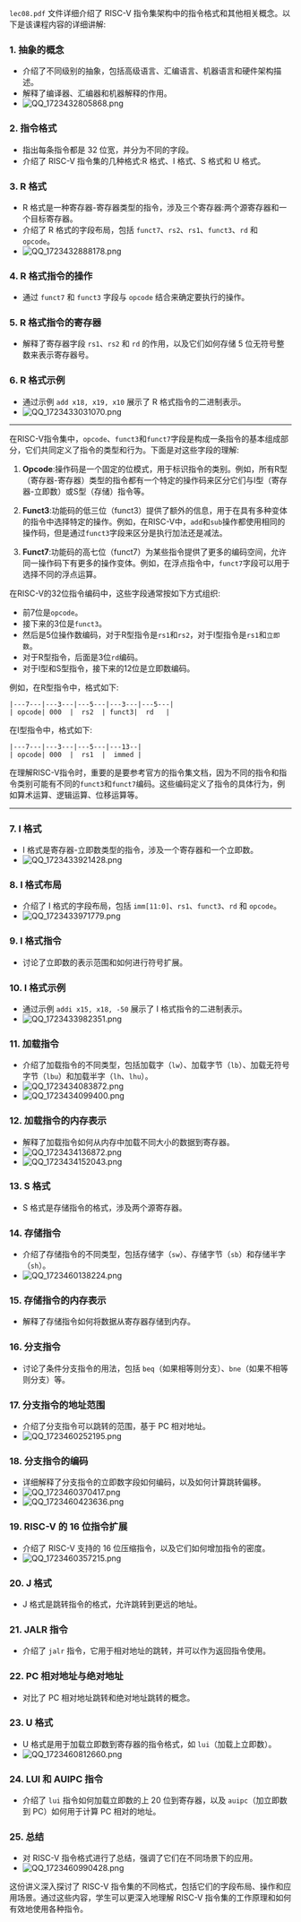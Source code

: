 
`lec08.pdf` 文件详细介绍了 RISC-V 指令集架构中的指令格式和其他相关概念。以下是该课程内容的详细讲解:

### 1. 抽象的概念
- 介绍了不同级别的抽象，包括高级语言、汇编语言、机器语言和硬件架构描述。
- 解释了编译器、汇编器和机器解释的作用。
- ![QQ_1723432805868.png](https://cdn.jsdelivr.net/gh/WncFht/picture/202408121120527.png)


### 2. 指令格式
- 指出每条指令都是 32 位宽，并分为不同的字段。
- 介绍了 RISC-V 指令集的几种格式:R 格式、I 格式、S 格式和 U 格式。

### 3. R 格式
- R 格式是一种寄存器-寄存器类型的指令，涉及三个寄存器:两个源寄存器和一个目标寄存器。
- 介绍了 R 格式的字段布局，包括 `funct7`、`rs2`、`rs1`、`funct3`、`rd` 和 `opcode`。
- ![QQ_1723432888178.png](https://cdn.jsdelivr.net/gh/WncFht/picture/202408121121924.png)


### 4. R 格式指令的操作
- 通过 `funct7` 和 `funct3` 字段与 `opcode` 结合来确定要执行的操作。

### 5. R 格式指令的寄存器
- 解释了寄存器字段 `rs1`、`rs2` 和 `rd` 的作用，以及它们如何存储 5 位无符号整数来表示寄存器号。

### 6. R 格式示例
- 通过示例 `add x18, x19, x10` 展示了 R 格式指令的二进制表示。
- ![QQ_1723433031070.png](https://cdn.jsdelivr.net/gh/WncFht/picture/202408121124796.png)


---
在RISC-V指令集中，`opcode`、`funct3`和`funct7`字段是构成一条指令的基本组成部分，它们共同定义了指令的类型和行为。下面是对这些字段的理解:

1. **Opcode**:操作码是一个固定的位模式，用于标识指令的类别。例如，所有R型（寄存器-寄存器）类型的指令都有一个特定的操作码来区分它们与I型（寄存器-立即数）或S型（存储）指令等。

2. **Funct3**:功能码的低三位（funct3）提供了额外的信息，用于在具有多种变体的指令中选择特定的操作。例如，在RISC-V中，`add`和`sub`操作都使用相同的操作码，但是通过`funct3`字段来区分是执行加法还是减法。

3. **Funct7**:功能码的高七位（funct7）为某些指令提供了更多的编码空间，允许同一操作码下有更多的操作变体。例如，在浮点指令中，`funct7`字段可以用于选择不同的浮点运算。

在RISC-V的32位指令编码中，这些字段通常按如下方式组织:

- 前7位是`opcode`。
- 接下来的3位是`funct3`。
- 然后是5位操作数编码，对于R型指令是`rs1`和`rs2`，对于I型指令是`rs1`和`立即数`。
- 对于R型指令，后面是3位`rd`编码。
- 对于I型和S型指令，接下来的12位是立即数编码。

例如，在R型指令中，格式如下:

```
|---7---|---3---|---5---|---3---|---5---|
| opcode| 000  |  rs2  | funct3|  rd   |
```

在I型指令中，格式如下:

```
|---7---|---3---|---5---|---13--|
| opcode| 000  |  rs1  |  immed |
```

在理解RISC-V指令时，重要的是要参考官方的指令集文档，因为不同的指令和指令类别可能有不同的`funct3`和`funct7`编码。这些编码定义了指令的具体行为，例如算术运算、逻辑运算、位移运算等。

---



### 7. I 格式
- I 格式是寄存器-立即数类型的指令，涉及一个寄存器和一个立即数。
- ![QQ_1723433921428.png](https://cdn.jsdelivr.net/gh/WncFht/picture/202408121138629.png)


### 8. I 格式布局
- 介绍了 I 格式的字段布局，包括 `imm[11:0]`、`rs1`、`funct3`、`rd` 和 `opcode`。
- ![QQ_1723433971779.png](https://cdn.jsdelivr.net/gh/WncFht/picture/202408121139304.png)


### 9. I 格式指令
- 讨论了立即数的表示范围和如何进行符号扩展。

### 10. I 格式示例
- 通过示例 `addi x15, x18, -50` 展示了 I 格式指令的二进制表示。
- ![QQ_1723433982351.png](https://cdn.jsdelivr.net/gh/WncFht/picture/202408121140046.png)


### 11. 加载指令
- 介绍了加载指令的不同类型，包括加载字（`lw`）、加载字节（`lb`）、加载无符号字节（`lbu`）和加载半字（`lh`、`lhu`）。
- ![QQ_1723434083872.png](https://cdn.jsdelivr.net/gh/WncFht/picture/202408121141187.png)
- ![QQ_1723434099400.png](https://cdn.jsdelivr.net/gh/WncFht/picture/202408121141286.png)



### 12. 加载指令的内存表示
- 解释了加载指令如何从内存中加载不同大小的数据到寄存器。
- ![QQ_1723434136872.png](https://cdn.jsdelivr.net/gh/WncFht/picture/202408121142239.png)
- ![QQ_1723434152043.png](https://cdn.jsdelivr.net/gh/WncFht/picture/202408121142486.png)



### 13. S 格式
- S 格式是存储指令的格式，涉及两个源寄存器。

### 14. 存储指令
- 介绍了存储指令的不同类型，包括存储字（`sw`）、存储字节（`sb`）和存储半字（`sh`）。
- ![QQ_1723460138224.png](https://cdn.jsdelivr.net/gh/WncFht/picture/202408121855346.png)


### 15. 存储指令的内存表示
- 解释了存储指令如何将数据从寄存器存储到内存。

### 16. 分支指令
- 讨论了条件分支指令的用法，包括 `beq`（如果相等则分支）、`bne`（如果不相等则分支）等。

### 17. 分支指令的地址范围
- 介绍了分支指令可以跳转的范围，基于 PC 相对地址。
- ![QQ_1723460252195.png](https://cdn.jsdelivr.net/gh/WncFht/picture/202408121857122.png)


### 18. 分支指令的编码
- 详细解释了分支指令的立即数字段如何编码，以及如何计算跳转偏移。
- ![QQ_1723460370417.png](https://cdn.jsdelivr.net/gh/WncFht/picture/202408121859256.png)
- ![QQ_1723460423636.png](https://cdn.jsdelivr.net/gh/WncFht/picture/202408121900678.png)



### 19. RISC-V 的 16 位指令扩展
- 介绍了 RISC-V 支持的 16 位压缩指令，以及它们如何增加指令的密度。
- ![QQ_1723460357215.png](https://cdn.jsdelivr.net/gh/WncFht/picture/202408121859661.png)


### 20. J 格式
- J 格式是跳转指令的格式，允许跳转到更远的地址。

### 21. JALR 指令
- 介绍了 `jalr` 指令，它用于相对地址的跳转，并可以作为返回指令使用。

### 22. PC 相对地址与绝对地址
- 对比了 PC 相对地址跳转和绝对地址跳转的概念。

### 23. U 格式
- U 格式是用于加载立即数到寄存器的指令格式，如 `lui`（加载上立即数）。
- ![QQ_1723460812660.png](https://cdn.jsdelivr.net/gh/WncFht/picture/202408121907783.png)


### 24. LUI 和 AUIPC 指令
- 介绍了 `lui` 指令如何加载立即数的上 20 位到寄存器，以及 `auipc`（加立即数到 PC）如何用于计算 PC 相对的地址。

### 25. 总结
- 对 RISC-V 指令格式进行了总结，强调了它们在不同场景下的应用。
- ![QQ_1723460990428.png](https://cdn.jsdelivr.net/gh/WncFht/picture/202408121909848.png)


这份讲义深入探讨了 RISC-V 指令集的不同格式，包括它们的字段布局、操作和应用场景。通过这些内容，学生可以更深入地理解 RISC-V 指令集的工作原理和如何有效地使用各种指令。